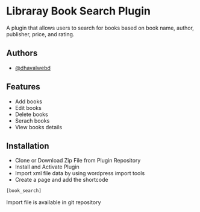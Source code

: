 
# Libraray Book Search Plugin

A plugin that allows users to search for books 
based on book name, author, publisher, price, and rating.


## Authors

- [@dhavalwebd](https://github.com/dhavalwebd)


## Features

- Add books
- Edit books
- Delete books
- Serach books
- View books details 


## Installation

- Clone or Download Zip File from Plugin Repository
- Install and Activate Plugin
- Import xml file data by using wordpress import tools
- Create a page and add the shortcode
```php
[book_search]
```
Import file is available in git repository 
